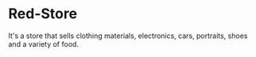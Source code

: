 # Red-Store
It's a store that sells clothing materials, electronics, cars, portraits, shoes and a variety of food.
